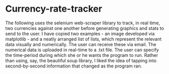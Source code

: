 # Currency-rate-tracker
The following uses the selenium web-scraper library to track, in real time, two currencies against one another before generating graphics and stats to send to the user.
I have copied two examples - an image developed via matplotlib - and a neatly arranged list of lists, which represent the relevant data visually
and numerically. The user can receive these via email. The numerical data is uploaded in real-time to a .txt file. The user can specify the time-period
during which she or he wants the program to run. Rather than using, say, the beautiful soup library, I liked the idea of tapping into second-by-second
information that changed as the program ran. 
